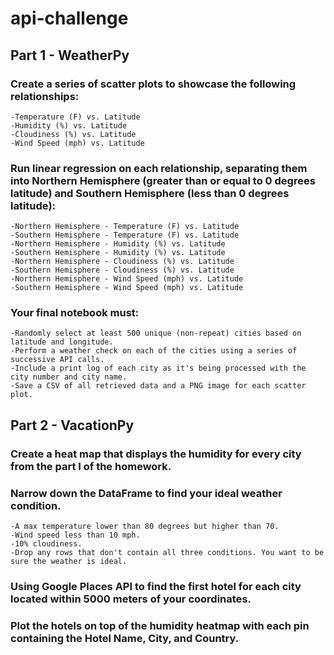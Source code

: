 # api-challenge

## Part 1 - WeatherPy

### Create a series of scatter plots to showcase the following relationships:
    -Temperature (F) vs. Latitude
    -Humidity (%) vs. Latitude
    -Cloudiness (%) vs. Latitude
    -Wind Speed (mph) vs. Latitude

### Run linear regression on each relationship, separating them into Northern Hemisphere (greater than or equal to 0 degrees latitude) and Southern Hemisphere (less than 0 degrees latitude):
    -Northern Hemisphere - Temperature (F) vs. Latitude
    -Southern Hemisphere - Temperature (F) vs. Latitude
    -Northern Hemisphere - Humidity (%) vs. Latitude
    -Southern Hemisphere - Humidity (%) vs. Latitude
    -Northern Hemisphere - Cloudiness (%) vs. Latitude
    -Southern Hemisphere - Cloudiness (%) vs. Latitude
    -Northern Hemisphere - Wind Speed (mph) vs. Latitude
    -Southern Hemisphere - Wind Speed (mph) vs. Latitude

### Your final notebook must:
    -Randomly select at least 500 unique (non-repeat) cities based on latitude and longitude.
    -Perform a weather check on each of the cities using a series of successive API calls.
    -Include a print log of each city as it's being processed with the city number and city name.
    -Save a CSV of all retrieved data and a PNG image for each scatter plot.

## Part 2 - VacationPy

### Create a heat map that displays the humidity for every city from the part I of the homework.

### Narrow down the DataFrame to find your ideal weather condition.  
    -A max temperature lower than 80 degrees but higher than 70.
    -Wind speed less than 10 mph.
    -10% cloudiness.
    -Drop any rows that don't contain all three conditions. You want to be sure the weather is ideal.

### Using Google Places API to find the first hotel for each city located within 5000 meters of your coordinates.

### Plot the hotels on top of the humidity heatmap with each pin containing the Hotel Name, City, and Country.

